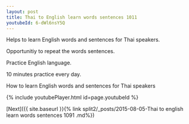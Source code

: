 ```yaml
---
layout: post
title: Thai to English learn words sentences 1011 
youtubeId: 6-dWl6nsY5Q
---
```

 
 
Helps to learn English words and sentences for Thai speakers.

Opportunitiy to repeat the words sentences. 

Practice English language. 
 
10 minutes practice every day. 
 
How to learn English words and sentences for Thai speakers 
 
{% include youtubePlayer.html id=page.youtubeId %}
 
 
[Next]({{ site.baseurl }}{% link  split2/_posts/2015-08-05-Thai to english learn words sentences 1091 .md%})
 
